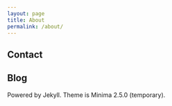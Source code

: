 ```yaml
---
layout: page
title: About
permalink: /about/
---
```


## Contact

## Blog

Powered by Jekyll. Theme is Minima 2.5.0 (temporary).
